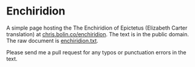 # Enchiridion

A simple page hosting the The Enchiridion of Epictetus (Elizabeth Carter translation) at [chris.bolin.co/enchiridion](http://chris.bolin.co/enchiridion). The text is in the public domain. The raw document is [enchiridion.txt](https://github.com/chrisbolin/enchiridion/blob/gh-pages/enchiridion.txt). 

Please send me a pull request for any typos or punctuation errors in the text.
